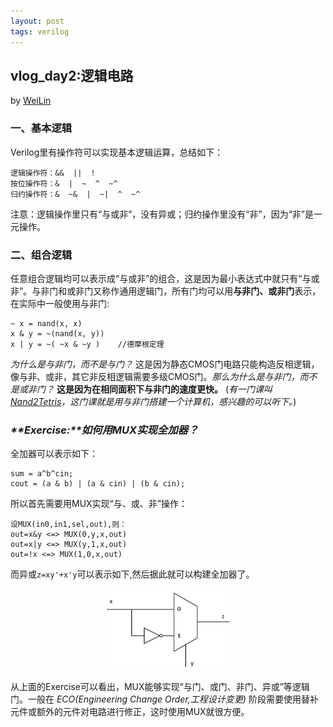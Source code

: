 ```yaml
---
layout: post
tags: verilog
---
```


## vlog_day2:逻辑电路 
by [WeiLin](https://github.com/xLinWei)

### 一、基本逻辑
Verilog里有操作符可以实现基本逻辑运算，总结如下：
```
逻辑操作符：&&  ||  !
按位操作符：&  |  ~  ^  ~^
归约操作符：&  ~&  |  ~|  ^  ~^
```
注意：逻辑操作里只有“与或非”，没有异或；归约操作里没有“非”，因为“非”是一元操作。

### 二、组合逻辑
任意组合逻辑均可以表示成“与或非”的组合，这是因为最小表达式中就只有“与或非”。与非门和或非门又称作通用逻辑门，所有门均可以用**与非门、或非门**表示，在实际中一般使用与非门:
```
~ x = nand(x, x)
x & y = ~(nand(x, y))
x | y = ~( ~x & ~y )    //德摩根定理
```
_为什么是与非门，而不是与门？_ 这是因为静态CMOS门电路只能构造反相逻辑，像与非、或非，其它非反相逻辑需要多级CMOS门。_那么为什么是与非门，而不是或非门？_ **这是因为在相同面积下与非门的速度更快。**
(_有一门课叫[Nand2Tetris](https://www.coursera.org/learn/build-a-computer)，这门课就是用与非门搭建一个计算机，感兴趣的可以听下。_)


### _**Exercise:**如何用MUX实现全加器？_

全加器可以表示如下：
```
sum = a^b^cin;
cout = (a & b) | (a & cin) | (b & cin);
```
所以首先需要用MUX实现“与、或、非”操作：
```
设MUX(in0,in1,sel,out),则：
out=x&y <=> MUX(0,y,x,out)
out=x|y <=> MUX(y,1,x,out)
out=!x <=> MUX(1,0,x,out)
```
而异或`z=xy'+x'y`可以表示如下,然后据此就可以构建全加器了。

<center><img src="image/02_xor.png" width="40%"></center>

从上面的Exercise可以看出，MUX能够实现“与门、或门、非门、异或”等逻辑门。一般在 _ECO(Engineering Change Order,工程设计变更)_ 阶段需要使用替补元件或额外的元件对电路进行修正，这时使用MUX就很方便。